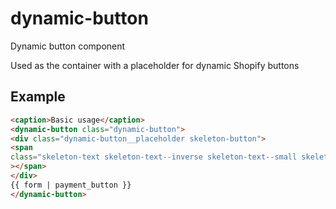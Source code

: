 # dynamic-button

Dynamic button component

Used as the container with a placeholder for dynamic Shopify buttons

## Example

```html
<caption>Basic usage</caption>
<dynamic-button class="dynamic-button">
<div class="dynamic-button__placeholder skeleton-button">
<span
class="skeleton-text skeleton-text--inverse skeleton-text--small skeleton-text--inline skeleton-text--1/2"
></span>
</div>
{{ form | payment_button }}
</dynamic-button>
```
